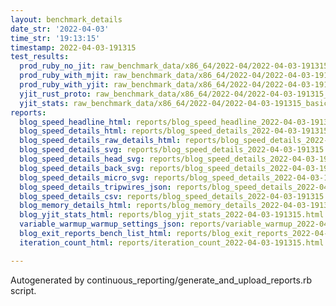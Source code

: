 ```yaml
---
layout: benchmark_details
date_str: '2022-04-03'
time_str: '19:13:15'
timestamp: 2022-04-03-191315
test_results:
  prod_ruby_no_jit: raw_benchmark_data/x86_64/2022-04/2022-04-03-191315_basic_benchmark_prod_ruby_no_jit.json
  prod_ruby_with_mjit: raw_benchmark_data/x86_64/2022-04/2022-04-03-191315_basic_benchmark_prod_ruby_with_mjit.json
  prod_ruby_with_yjit: raw_benchmark_data/x86_64/2022-04/2022-04-03-191315_basic_benchmark_prod_ruby_with_yjit.json
  yjit_rust_proto: raw_benchmark_data/x86_64/2022-04/2022-04-03-191315_basic_benchmark_yjit_rust_proto.json
  yjit_stats: raw_benchmark_data/x86_64/2022-04/2022-04-03-191315_basic_benchmark_yjit_stats.json
reports:
  blog_speed_headline_html: reports/blog_speed_headline_2022-04-03-191315.html
  blog_speed_details_html: reports/blog_speed_details_2022-04-03-191315.html
  blog_speed_details_raw_details_html: reports/blog_speed_details_2022-04-03-191315.raw_details.html
  blog_speed_details_svg: reports/blog_speed_details_2022-04-03-191315.svg
  blog_speed_details_head_svg: reports/blog_speed_details_2022-04-03-191315.head.svg
  blog_speed_details_back_svg: reports/blog_speed_details_2022-04-03-191315.back.svg
  blog_speed_details_micro_svg: reports/blog_speed_details_2022-04-03-191315.micro.svg
  blog_speed_details_tripwires_json: reports/blog_speed_details_2022-04-03-191315.tripwires.json
  blog_speed_details_csv: reports/blog_speed_details_2022-04-03-191315.csv
  blog_memory_details_html: reports/blog_memory_details_2022-04-03-191315.html
  blog_yjit_stats_html: reports/blog_yjit_stats_2022-04-03-191315.html
  variable_warmup_warmup_settings_json: reports/variable_warmup_2022-04-03-191315.warmup_settings.json
  blog_exit_reports_bench_list_html: reports/blog_exit_reports_2022-04-03-191315.bench_list.html
  iteration_count_html: reports/iteration_count_2022-04-03-191315.html

---
```

Autogenerated by continuous_reporting/generate_and_upload_reports.rb script.
